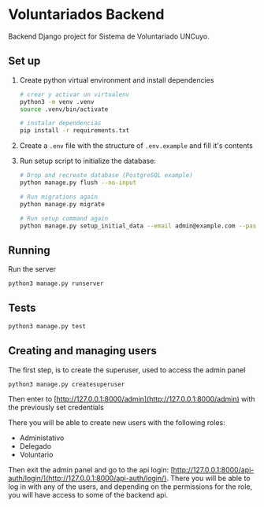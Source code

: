 # Voluntariados Backend

Backend Django project for Sistema de Voluntariado UNCuyo.

## Set up

1. Create python virtual environment and install dependencies

    ```bash
    # crear y activar un virtualenv
    python3 -m venv .venv
    source .venv/bin/activate

    # instalar dependencias
    pip install -r requirements.txt
    ```

2. Create a `.env` file with the structure of `.env.example` and fill it's contents

3. Run setup script to initialize the database:

    ```bash
    # Drop and recreate database (PostgreSQL example)
    python manage.py flush --no-input

    # Run migrations again
    python manage.py migrate

    # Run setup command again
    python manage.py setup_initial_data --email admin@example.com --password admin
    ```


## Running

Run the server

```bash
python3 manage.py runserver
```


## Tests

```bash
python3 manage.py test
```


## Creating and managing users

The first step, is to create the superuser, used to access the admin panel

```bash
python3 manage.py createsuperuser
```

Then enter to [http://127.0.0.1:8000/admin](http://127.0.0.1:8000/admin) with the previously set credentials

There you will be able to create new users with the following roles:
- Administativo
- Delegado
- Voluntario

Then exit the admin panel and go to the api login: [http://127.0.0.1:8000/api-auth/login/](http://127.0.0.1:8000/api-auth/login/). There you will be able to log in with any of the users, and depending on the permissions for the role, you will have access to some of the backend api.